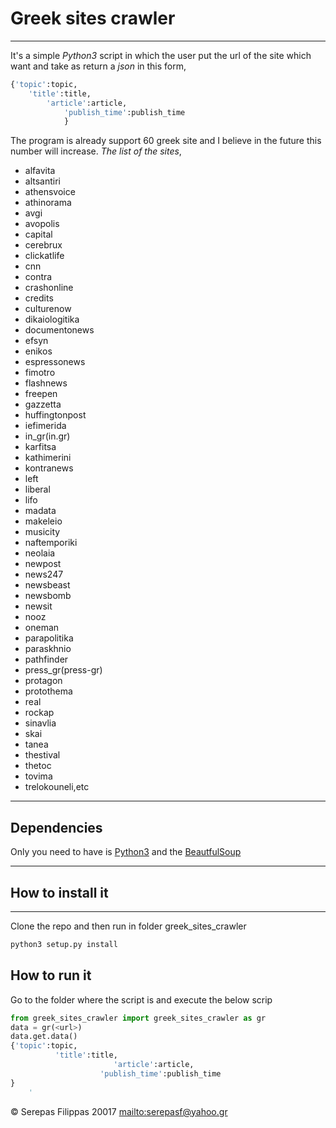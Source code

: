 # Greek sites crawler
---

It's a simple *Python3* script in which the user put the url of the site which want and take as return a *json* in this form,
```python
{'topic':topic,
    'title':title,
        'article':article,
            'publish_time':publish_time
            }
```
The program is already support 60 greek site and I believe in the future this number will increase.
*The list of the sites*,
- alfavita
- altsantiri
- athensvoice
 - athinorama
  - avgi
  - avopolis
  - capital
  - cerebrux
 - clickatlife
 - cnn
 - contra
 - crashonline
 - credits
 - culturenow
 - dikaiologitika
 - documentonews
 - efsyn
 - enikos
 - espressonews
- fimotro
 - flashnews
 - freepen
 - gazzetta
 - huffingtonpost
- iefimerida
- in_gr(in.gr)
 - karfitsa
  - kathimerini
 - kontranews
 - left
  - liberal
  - lifo
  - madata
  - makeleio
  - musicity
   - naftemporiki
  - neolaia
  - newpost
 - news247
 - newsbeast
 - newsbomb
 - newsit
 - nooz
 - oneman
 - parapolitika
 - paraskhnio
 - pathfinder
 - press_gr(press-gr)
 - protagon
 - protothema
 - real
 - rockap
 - sinavlia
 - skai
 - tanea
 - thestival
 - thetoc
 - tovima
 - trelokouneli,etc
 
---
## Dependencies
Only you need to have is [Python3](https://www.python.org/downloads/) and the [BeautfulSoup](https://pypi.python.org/pypi/beautifulsoup4)

---
## How to install it
---
Clone the repo and then run in folder greek_sites_crawler

```bash
python3 setup.py install
```
## How to run it
Go to the folder where the script is and execute the below scrip
```python
from greek_sites_crawler import greek_sites_crawler as gr
data = gr(<url>)
data.get.data()
{'topic':topic,
          'title':title,
                       'article':article,
					'publish_time':publish_time
}
	'
```

 
&copy; Serepas Filippas 20017
<mailto:serepasf@yahoo.gr>


